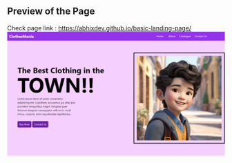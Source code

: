 ## Preview of the Page
Check page link : https://abhixdev.github.io/basic-landing-page/
<img src="./assets/Capture.png" alt="screenshot" />
